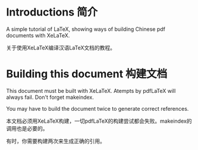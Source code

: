# Introductions 简介
A simple tutorial of LaTeX, showing ways of building Chinese pdf documents with XeLaTeX.

关于使用XeLaTeX编译汉语LaTeX文档的教程。

# Building this document 构建文档
This document must be built with XeLaTeX. Atempts by pdfLaTeX will always fail. Don't forget makeindex.

You may have to build the document twice to generate correct references.

本文档必须用XeLaTeX构建，一切pdfLaTeX的构建尝试都会失败。makeindex的调用也是必要的。

有时，你需要构建两次来生成正确的引用。
